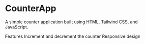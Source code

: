 # CounterApp

A simple counter application built using HTML, Tailwind CSS, and JavaScript.

Features
Increment and decrement the counter
Responsive design
